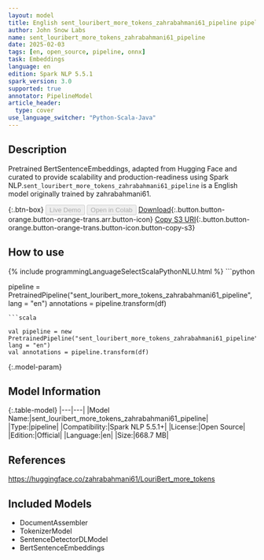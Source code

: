 ```yaml
---
layout: model
title: English sent_louribert_more_tokens_zahrabahmani61_pipeline pipeline BertSentenceEmbeddings from zahrabahmani61
author: John Snow Labs
name: sent_louribert_more_tokens_zahrabahmani61_pipeline
date: 2025-02-03
tags: [en, open_source, pipeline, onnx]
task: Embeddings
language: en
edition: Spark NLP 5.5.1
spark_version: 3.0
supported: true
annotator: PipelineModel
article_header:
  type: cover
use_language_switcher: "Python-Scala-Java"
---
```


## Description

Pretrained BertSentenceEmbeddings, adapted from Hugging Face and curated to provide scalability and production-readiness using Spark NLP.`sent_louribert_more_tokens_zahrabahmani61_pipeline` is a English model originally trained by zahrabahmani61.

{:.btn-box}
<button class="button button-orange" disabled>Live Demo</button>
<button class="button button-orange" disabled>Open in Colab</button>
[Download](https://s3.amazonaws.com/auxdata.johnsnowlabs.com/public/models/sent_louribert_more_tokens_zahrabahmani61_pipeline_en_5.5.1_3.0_1738581191227.zip){:.button.button-orange.button-orange-trans.arr.button-icon}
[Copy S3 URI](s3://auxdata.johnsnowlabs.com/public/models/sent_louribert_more_tokens_zahrabahmani61_pipeline_en_5.5.1_3.0_1738581191227.zip){:.button.button-orange.button-orange-trans.button-icon.button-copy-s3}

## How to use



<div class="tabs-box" markdown="1">
{% include programmingLanguageSelectScalaPythonNLU.html %}
```python

pipeline = PretrainedPipeline("sent_louribert_more_tokens_zahrabahmani61_pipeline", lang = "en")
annotations =  pipeline.transform(df)   

```
```scala

val pipeline = new PretrainedPipeline("sent_louribert_more_tokens_zahrabahmani61_pipeline", lang = "en")
val annotations = pipeline.transform(df)

```
</div>

{:.model-param}
## Model Information

{:.table-model}
|---|---|
|Model Name:|sent_louribert_more_tokens_zahrabahmani61_pipeline|
|Type:|pipeline|
|Compatibility:|Spark NLP 5.5.1+|
|License:|Open Source|
|Edition:|Official|
|Language:|en|
|Size:|668.7 MB|

## References

https://huggingface.co/zahrabahmani61/LouriBert_more_tokens

## Included Models

- DocumentAssembler
- TokenizerModel
- SentenceDetectorDLModel
- BertSentenceEmbeddings